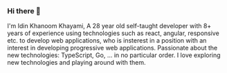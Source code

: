 ### Hi there 👋

I'm Idin Khanoom Khayami, A 28 year old self-taught developer with 8+ years of experience using technologies such as react, angular, responsive etc. to develop web applications, who is insterest in a position with an interest in developing progressive web applications. Passionate about the new technologies: TypeScript, Go, ... in no particular order. I love exploring new technologies and playing around with them.

<!--
**idin-khayami/idin-khayami** is a ✨ _special_ ✨ repository because its `README.md` (this file) appears on your GitHub profile.

Here are some ideas to get you started:

- 🔭 I’m currently working on ...
- 🌱 I’m currently learning ...
- 👯 I’m looking to collaborate on ...
- 🤔 I’m looking for help with ...
- 💬 Ask me about ...
- 📫 How to reach me: ...
- 😄 Pronouns: ...
- ⚡ Fun fact: ...
-->
